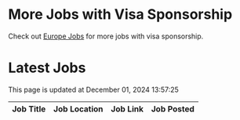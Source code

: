 # More Jobs with Visa Sponsorship

Check out [Europe Jobs](https://github.com/sureshparimi/europejobs#latest-jobs) for more jobs with visa sponsorship.

# Latest Jobs

This page is updated at December 01, 2024 13:57:25

| Job Title | Job Location | Job Link | Job Posted |
| --- | --- | --- | --- |
